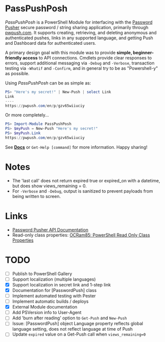 # PassPushPosh

*PassPushPosh* is a PowerShell Module for interfacing with the [Password Pusher](/pglombardo/PasswordPusher) secure password / string sharing application, primarily through [pwpush.com](https://pwpush.com). It supports creating, retrieving, and deleting anonymous and authenticated pushes, links in any supported language, and getting Push and Dashboard data for authenticated users.

A primary design goal with this module was to provide **simple, beginner-friendly access** to API connections. Cmdlets provide clear responses to errors, support additional messaging via `-Debug` and `-Verbose`, transaction testing via `-Whatif` and `-Confirm`, and in general try to be as "Powershell-y" as possible.

Using *PassPushPosh* can be as simple as:

```powershell
PS> "Here's my secret!" | New-Push | select Link
Link
----
https://pwpush.com/en/p/gzv65wiiuciy
```

Or more completely...

```powershell
PS> Import-Module PassPushPosh
PS> $myPush = New-Push "Here's my secret!"
PS> $myPush.Link
https://pwpush.com/en/p/gzv65wiiuciy
```

See **[Docs](Docs)** or `Get-Help [command]` for more information. Happy sharing!

# Notes

- The 'last call' does not return expired true or expired_on with a datetime, but does show views_remaining = 0.
- For `-Verbose` and `-Debug`, output is sanitized to prevent payloads from being written to screen.

# Links

- [Password Pusher API Documentation](https://pwpush.com/api/1.0.en.html)
- Read-only class properties: [OCRam85:  PowerShell Read Only Class Properties](https://ocram85.com/posts/pwsh-read-only-class-properties/)

# TODO

- [ ] Publish to PowerShell Gallery
- [ ] Support localization (multiple languages)
- [X] Support localization in secret link and 1-step link
- [X] Documentation for [PasswordPush] class
- [ ] Implement automated testing with Pester
- [ ] Implement automatic builds / deploys
- [X] External Module documentation
- [ ] Add PSVersion info to User-Agent
- [ ] Add 'burn after reading' option to `Get-Push` and `New-Push`
- [ ] Issue: [PasswordPush] object Language property reflects global language setting, does not reflect language at time of Push
- [ ] Update `expired` value on a Get-Push call when `views_remaining=0`
